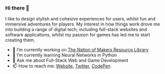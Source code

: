 ### Hi there 👋

I like to design stylish and cohesive experiences for users, whilst fun and immersive adventures for players. My interest in how things work drove me into building a range of digital tech; including full-stack websites and software applications, whilst my passion for games has led me to start creating them.

- 🔭 I’m currently working on [The Nation of Makers Resource Library](https://item-resources.com)
- 🌱 I’m currently learning Neural Networks in Python
- 💬 Ask me about Full-Stack Web and Game Development
- 📫 How to reach me: [Website](https://squaresheepstudios.com), [Twitter](https://twitter.com/SquareSheepDev), [CodePen](https://codepen.io/SquareSheep-Studios)
